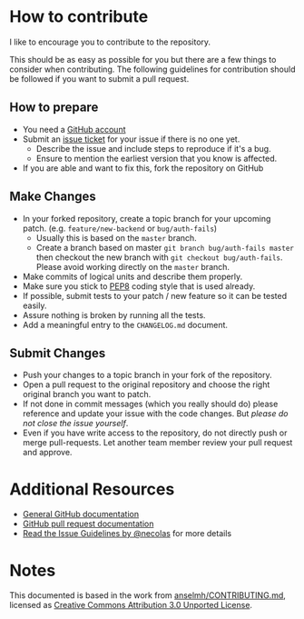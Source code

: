# How to contribute

I like to encourage you to contribute to the repository.

This should be as easy as possible for you but there are a few things
to consider when contributing. The following guidelines for
contribution should be followed if you want to submit a pull request.

## How to prepare

- You need a [GitHub account](https://github.com/signup/free)
- Submit an [issue ticket](https://github.com/python-social-auth/social-core/issues)
  for your issue if there is no one yet.
  - Describe the issue and include steps to reproduce if it's a bug.
  - Ensure to mention the earliest version that you know is affected.
- If you are able and want to fix this, fork the repository on GitHub

## Make Changes

- In your forked repository, create a topic branch for your upcoming
  patch. (e.g. `feature/new-backend` or `bug/auth-fails`)
  - Usually this is based on the `master` branch.
  - Create a branch based on master `git branch bug/auth-fails master`
    then checkout the new branch with `git checkout bug/auth-fails`.
    Please avoid working directly on the `master` branch.
- Make commits of logical units and describe them properly.
- Make sure you stick to [PEP8](https://www.python.org/dev/peps/pep-0008/)
  coding style that is used already.
- If possible, submit tests to your patch / new feature so it can be tested easily.
- Assure nothing is broken by running all the tests.
- Add a meaningful entry to the `CHANGELOG.md` document.

## Submit Changes

- Push your changes to a topic branch in your fork of the repository.
- Open a pull request to the original repository and choose the right
  original branch you want to patch.
- If not done in commit messages (which you really should do) please
  reference and update your issue with the code changes. But _please
  do not close the issue yourself_.
- Even if you have write access to the repository, do not directly
  push or merge pull-requests. Let another team member review your
  pull request and approve.

# Additional Resources

- [General GitHub documentation](http://help.github.com/)
- [GitHub pull request documentation](http://help.github.com/send-pull-requests/)
- [Read the Issue Guidelines by @necolas](https://github.com/necolas/issue-guidelines/blob/master/CONTRIBUTING.md)
  for more details

# Notes

This documented is based in the work from [anselmh/CONTRIBUTING.md](https://github.com/anselmh/CONTRIBUTING.md),
licensed as [Creative Commons Attribution 3.0 Unported License](https://github.com/anselmh/CONTRIBUTING.md/blob/master/README.md#license).
